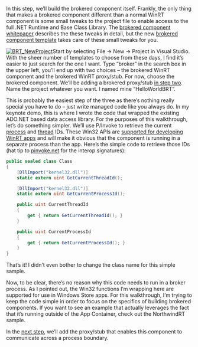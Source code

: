 In this step, we’ll build the brokered component itself. Frankly, the
only thing that makes a brokered component different than a normal WinRT
component is some small tweaks to the project file to enable access to
the full .NET Runtime and Base Class Library. The [brokered component
whitepaper](http://msdn.microsoft.com/en-us/library/windows/apps/dn630195.aspx)
describes the these tweaks in detail, but the new [brokered component
template](http://visualstudiogallery.msdn.microsoft.com/527286e4-b06a-4234-adde-d313c9c3c23e) takes
care of these small tweaks for you.

[![BRT\_NewProject](http://devhawk.net/wp-content/uploads/2014/04/BRT_NewProject-300x207.png)](http://devhawk.net/wp-content/uploads/2014/04/BRT_NewProject.png)Start
by selecting File -\> New -\> Project in Visual Studio. With the sheer
number of templates to choose from these days, I find it’s easier to
just search for the one I want. Type “broker” in the search box in the
upper left, you’ll end up with two choices – the brokered WinRT
component and the brokered WinRT proxy/stub. For now, choose the
brokered component. We’ll be adding a brokered proxy/stub [in step
two](http://devhawk.net/2014/04/25/brokered-winrt-components-step-two).
Name the project whatever you want. I named mine “HelloWorldBRT”.

This is probably the easiest step of the three as there’s nothing really
special you have to do – just write managed code like you always do. In
my keynote demo, this is where I wrote the code that wrapped the
existing ADO.NET based data access library. For the purposes of this
walkthrough, let’s do something simpler. We’ll use P/Invoke to retrieve
the current
[process](http://msdn.microsoft.com/en-us/library/windows/apps/ms683180.aspx)
and
[thread](http://msdn.microsoft.com/en-us/library/windows/apps/ms683183.aspx)
IDs. These Win32 APIs are [supported for developing WinRT
apps](http://msdn.microsoft.com/en-us/library/windows/apps/br205762.aspx)
and will make it obvious that the component is running in a separate
process than the app. Here’s the simple code to retrieve those IDs (hat
tip to [pinvoke.net](http://www.pinvoke.net) for the interop
signatures):

``` csharp
public sealed class Class
{
    [DllImport("kernel32.dll")]
    static extern uint GetCurrentThreadId();

    [DllImport("kernel32.dll")]
    static extern uint GetCurrentProcessId();

    public uint CurrentThreadId
    {
        get { return GetCurrentThreadId(); }
    }

    public uint CurrentProcessId
    {
        get { return GetCurrentProcessId(); }
    }
}
```

That’s it! I didn’t even bother to change the class name for this simple
sample.

Now, to be clear, there’s no reason why this code needs to run in a
broker process. As I pointed out, the Win32 functions I’m wrapping here
are supported for use in Windows Store apps. For this walkthrough, I’m
trying to keep the code simple in order to focus on the specifics of
building brokered components. If you want to see an example that
actually leverages the fact that it’s running outside of the App
Container, check out the NorthwindRT sample.

In the [next
step](http://devhawk.net/2014/04/25/brokered-winrt-components-step-two),
we’ll add the proxy/stub that enables this component to communicate
across a process boundary.
